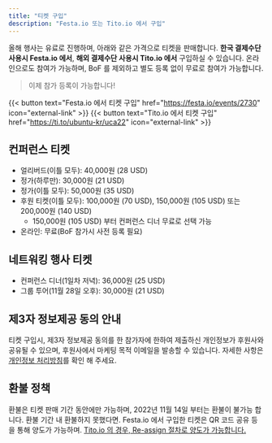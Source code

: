 ```yaml
---
title: "티켓 구입"
description: "Festa.io 또는 Tito.io 에서 구입"
---
```


올해 행사는 유료로 진행하며, 아래와 같은 가격으로 티켓을 판매합니다. **한국 결제수단 사용시 Festa.io 에서**, **해외 결제수단 사용시 Tito.io 에서** 구입하실 수 있습니다. 온라인으로도 참여가 가능하며, BoF 를 제외하고 별도 등록 없이 무료로 참여가 가능합니다.

> 이제 참가 등록이 가능합니다!

{{< button text="Festa.io 에서 티켓 구입" href="https://festa.io/events/2730" icon="external-link" >}}
{{< button text="Tito.io 에서 티켓 구입" href="https://ti.to/ubuntu-kr/uca22" icon="external-link" >}}

## 컨퍼런스 티켓

- 얼리버드(이틀 모두): 40,000원 (28 USD)
- 정가(하루만): 30,000원 (21 USD)
- 정가(이틀 모두): 50,000원 (35 USD)
- 후원 티켓(이틀 모두): 100,000원 (70 USD), 150,000원 (105 USD) 또는 200,000원 (140 USD)
    - 150,000원 (105 USD) 부터 컨퍼런스 디너 무료로 선택 가능
- 온라인: 무료(BoF 참가시 사전 등록 필요)

## 네트워킹 행사 티켓

- 컨퍼런스 디너(1일차 저녁): 36,000원 (25 USD)
- 그룹 투어(11월 28일 오후): 30,000원 (21 USD)

## 제3자 정보제공 동의 안내
티켓 구입시, 제3자 정보제공 동의를 한 참가자에 한하여 제출하신 개인정보가 후원사와 공유될 수 있으며, 후원사에서 마케팅 목적 이메일을 발송할 수 있습니다. 자세한 사항은 [개인정보 처리방침](../privacy-policy)를 확인 해 주세요.

## 환불 정책

환불은 티켓 판매 기간 동안에만 가능하며, 2022년 11월 14일 부터는 환불이 불가능 합니다.
환불 기간 내 환불하지 못했다면. Festa.io 에서 구입한 티켓은 QR 코드 공유 등을 통해 양도가 가능하며. [Tito.io 의 경우, Re-assign 절차로 양도가 가능합니다.](https://help.tito.io/en/articles/3586025-how-do-i-re-assign-my-ticket)